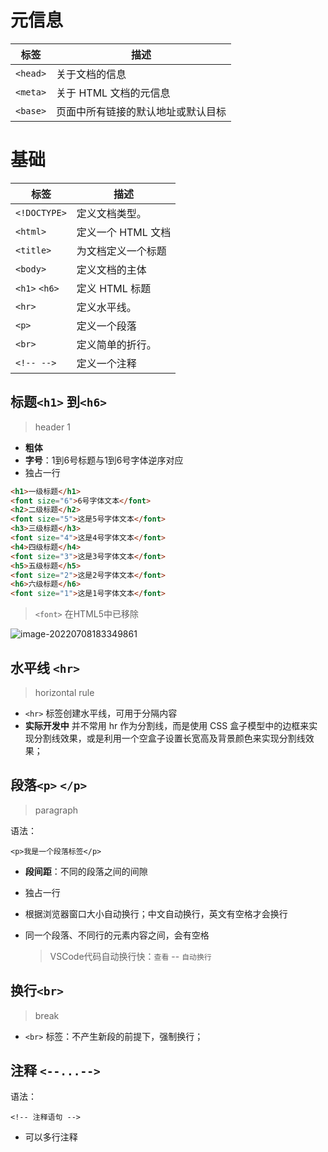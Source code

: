 # 元信息

| 标签     | 描述                               |
| -------- | ---------------------------------- |
| `<head>` | 关于文档的信息                     |
| `<meta>` | 关于 HTML 文档的元信息             |
| `<base>` | 页面中所有链接的默认地址或默认目标 |







# 基础

| 标签          | 描述               |
| ------------- | ------------------ |
| `<!DOCTYPE>`  | 定义文档类型。     |
| `<html>`      | 定义一个 HTML 文档 |
| `<title>`     | 为文档定义一个标题 |
| `<body>`      | 定义文档的主体     |
| `<h1>` `<h6>` | 定义 HTML 标题     |
| `<hr>`        | 定义水平线。       |
| `<p>`         | 定义一个段落       |
| `<br>`        | 定义简单的折行。   |
| `<!-- -->`    | 定义一个注释       |



## 标题`<h1>` 到`<h6>`

> header 1

- **粗体**
- **字号**：1到6号标题与1到6号字体逆序对应
- 独占一行

```html
<h1>一级标题</h1>
<font size="6">6号字体文本</font>
<h2>二级标题</h2>
<font size="5">这是5号字体文本</font>
<h3>三级标题</h3>
<font size="4">这是4号字体文本</font>
<h4>四级标题</h4>
<font size="3">这是3号字体文本</font>
<h5>五级标题</h5>
<font size="2">这是2号字体文本</font>
<h6>六级标题</h6>
<font size="1">这是1号字体文本</font>
```

> `<font>` 在HTML5中已移除

![image-20220708183349861](.image/3.HTML5元素/image-20220708183349861.png)



## 水平线 `<hr>`

> horizontal rule

- `<hr>` 标签创建水平线，可用于分隔内容
- **实际开发中** 并不常用 hr 作为分割线，而是使用 CSS 盒子模型中的边框来实现分割线效果，或是利用一个空盒子设置长宽高及背景颜色来实现分割线效果；



## 段落`<p>` `</p>`

> paragraph

语法：

```
<p>我是一个段落标签</p>
```

- **段间距**：不同的段落之间的间隙

- 独占一行

- 根据浏览器窗口大小自动换行；中文自动换行，英文有空格才会换行

- 同一个段落、不同行的元素内容之间，会有空格

  > VSCode代码自动换行快：`查看` -- `自动换行` 



## 换行`<br>`

> break

- `<br>` 标签：不产生新段的前提下，强制换行；





## 注释 `<--...-->`

语法：

```
<!-- 注释语句 -->
```

- 可以多行注释





